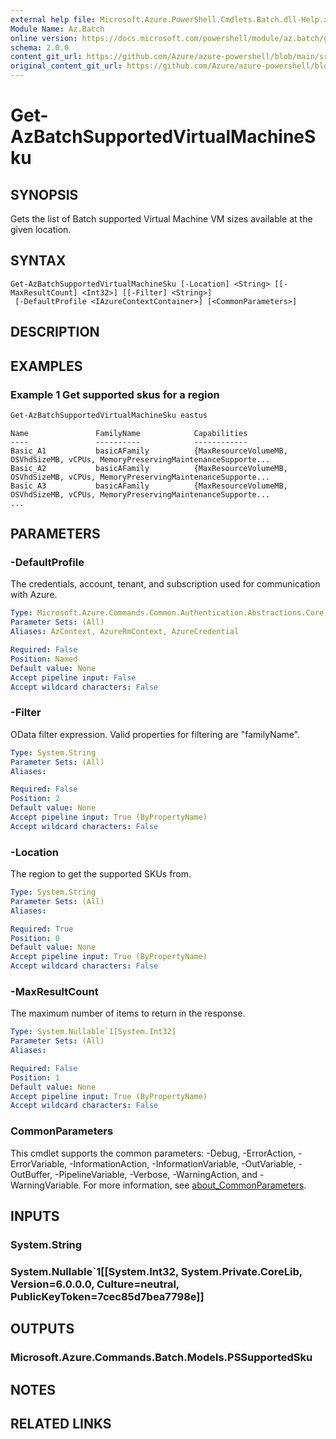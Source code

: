 ```yaml
---
external help file: Microsoft.Azure.PowerShell.Cmdlets.Batch.dll-Help.xml
Module Name: Az.Batch
online version: https://docs.microsoft.com/powershell/module/az.batch/get-azbatchsupportedvirtualmachinesku
schema: 2.0.0
content_git_url: https://github.com/Azure/azure-powershell/blob/main/src/Batch/Batch/help/Get-AzBatchSupportedVirtualMachineSku.md
original_content_git_url: https://github.com/Azure/azure-powershell/blob/main/src/Batch/Batch/help/Get-AzBatchSupportedVirtualMachineSku.md
---
```


# Get-AzBatchSupportedVirtualMachineSku

## SYNOPSIS
Gets the list of Batch supported Virtual Machine VM sizes available at the given location.

## SYNTAX

```
Get-AzBatchSupportedVirtualMachineSku [-Location] <String> [[-MaxResultCount] <Int32>] [[-Filter] <String>]
 [-DefaultProfile <IAzureContextContainer>] [<CommonParameters>]
```

## DESCRIPTION

## EXAMPLES

### Example 1 Get supported skus for a region
```powershell
Get-AzBatchSupportedVirtualMachineSku eastus
```

```output
Name               FamilyName            Capabilities
----               ----------            ------------
Basic_A1           basicAFamily          {MaxResourceVolumeMB, OSVhdSizeMB, vCPUs, MemoryPreservingMaintenanceSupporte...
Basic_A2           basicAFamily          {MaxResourceVolumeMB, OSVhdSizeMB, vCPUs, MemoryPreservingMaintenanceSupporte...
Basic_A3           basicAFamily          {MaxResourceVolumeMB, OSVhdSizeMB, vCPUs, MemoryPreservingMaintenanceSupporte...
...
```

## PARAMETERS

### -DefaultProfile
The credentials, account, tenant, and subscription used for communication with Azure.

```yaml
Type: Microsoft.Azure.Commands.Common.Authentication.Abstractions.Core.IAzureContextContainer
Parameter Sets: (All)
Aliases: AzContext, AzureRmContext, AzureCredential

Required: False
Position: Named
Default value: None
Accept pipeline input: False
Accept wildcard characters: False
```

### -Filter
OData filter expression.
Valid properties for filtering are "familyName".

```yaml
Type: System.String
Parameter Sets: (All)
Aliases:

Required: False
Position: 2
Default value: None
Accept pipeline input: True (ByPropertyName)
Accept wildcard characters: False
```

### -Location
The region to get the supported SKUs from.

```yaml
Type: System.String
Parameter Sets: (All)
Aliases:

Required: True
Position: 0
Default value: None
Accept pipeline input: True (ByPropertyName)
Accept wildcard characters: False
```

### -MaxResultCount
The maximum number of items to return in the response.

```yaml
Type: System.Nullable`1[System.Int32]
Parameter Sets: (All)
Aliases:

Required: False
Position: 1
Default value: None
Accept pipeline input: True (ByPropertyName)
Accept wildcard characters: False
```

### CommonParameters
This cmdlet supports the common parameters: -Debug, -ErrorAction, -ErrorVariable, -InformationAction, -InformationVariable, -OutVariable, -OutBuffer, -PipelineVariable, -Verbose, -WarningAction, and -WarningVariable. For more information, see [about_CommonParameters](http://go.microsoft.com/fwlink/?LinkID=113216).

## INPUTS

### System.String

### System.Nullable`1[[System.Int32, System.Private.CoreLib, Version=6.0.0.0, Culture=neutral, PublicKeyToken=7cec85d7bea7798e]]

## OUTPUTS

### Microsoft.Azure.Commands.Batch.Models.PSSupportedSku

## NOTES

## RELATED LINKS
